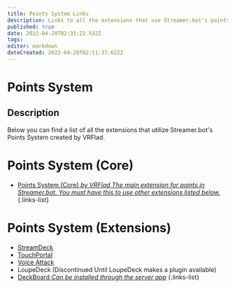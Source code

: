 ```yaml
---
title: Points System Links
description: Links to all the extensions that use Streamer.bot's points system.
published: true
date: 2022-04-20T02:31:22.532Z
tags: 
editor: markdown
dateCreated: 2022-04-20T02:11:37.622Z
---
```


# Points System

## Description
Below you can find a list of all the extensions that utilize Streamer.bot's Points System created by VRFlad.

# Points System (Core)

* [Points System (Core) *by VRFlad* *The main extension for points in Streamer.bot.  You must have this to use other extensions listed below.*](/extensions/points-system/points-system-core)
{.links-list}

# Points System (Extensions)

* [StreamDeck](https://github.com/nate1280/streamdeck-Streamer.bot)
* [TouchPortal](https://www.christophecvb.com/touch-portal/plugins/streamer-bot)
* [Voice Attack](https://github.com/nate1280/voiceattack-Streamer.bot)
* LoupeDeck (Discontinued Until LoupeDeck makes a plugin available)
* [DeckBoard *Can be installed through the server app*](https://github.com/rivafarabi/streamerbot-deckboard)
{.links-list}